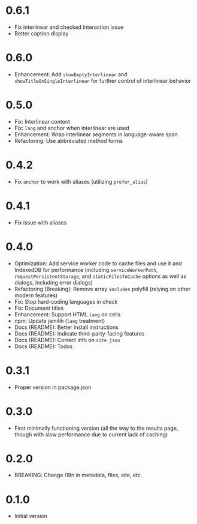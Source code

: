 # 0.6.1

-   Fix interlinear and checked interaction issue
-   Better caption display

# 0.6.0

-   Enhancement: Add `showEmptyInterlinear` and `showTitleOnSingleInterlinear`
    for further control of interlinear behavior

# 0.5.0

-   Fix: Interlinear content
-   Fix: `lang` and anchor when interlinear are used
-   Enhancement: Wrap interlinear segments in language-aware span
-   Refactoring: Use abbreviated method forms

# 0.4.2

-   Fix `anchor` to work with aliases (utilizing `prefer_alias`)

# 0.4.1

-   Fix issue with aliases

# 0.4.0

-   Optimization: Add service worker code to cache files and use it and
    IndexedDB for performance (including `serviceWorkerPath`,
    `requestPersistentStorage`, and `staticFilesToCache` options
    as well as dialogs, including error dialogs)
-   Refactoring (Breaking): Remove array `includes` polyfill
    (relying on other modern features)
-   Fix: Stop hard-coding languages in check
-   Fix: Document titles
-   Enhancement: Support HTML `lang` on cells
-   npm: Update jamilih (`lang` treatment)
-   Docs (README): Better install instructions
-   Docs (README): Indicate third-party-facing features
-   Docs (README): Correct info on `site.json`
-   Docs (README): Todos

# 0.3.1

-   Proper version in package.json

# 0.3.0

-   First minimally functioning version (all the way to the results
    page, though with slow performance due to current lack of caching)

# 0.2.0

-   BREAKING: Change i18n in metadata, files, site, etc.

# 0.1.0

-   Initial version
